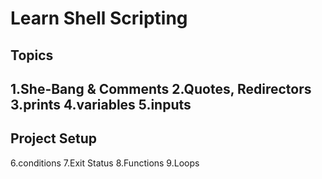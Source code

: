 # Learn Shell Scripting

Topics
-----
1.She-Bang & Comments
2.Quotes, Redirectors
3.prints
4.variables
5.inputs
-------
Project Setup
-------
6.conditions
7.Exit Status
8.Functions
9.Loops